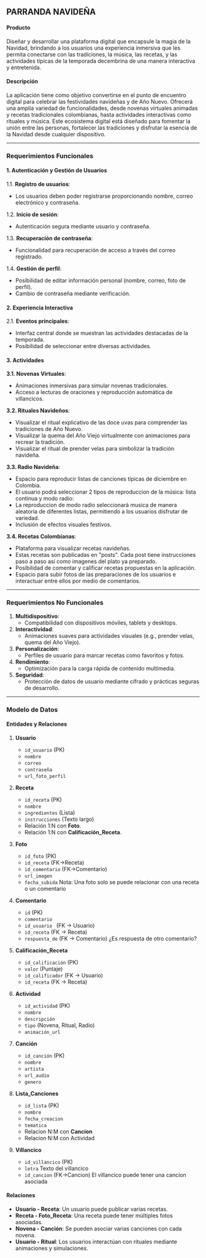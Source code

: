 ## PARRANDA NAVIDEÑA

#### **Producto**

Diseñar y desarrollar una plataforma digital que encapsule la magia de la Navidad, brindando a los usuarios una experiencia inmersiva que les permita conectarse con las tradiciones, la música, las recetas, y las actividades típicas de la temporada decembrina de una manera interactiva y entretenida.

#### **Descripción**

La aplicación tiene como objetivo convertirse en el punto de encuentro digital para celebrar las festividades navideñas y de Año Nuevo. Ofrecerá una amplia variedad de funcionalidades, desde novenas virtuales animadas y recetas tradicionales colombianas, hasta actividades interactivas como rituales y música. Este ecosistema digital está diseñado para fomentar la unión entre las personas, fortalecer las tradiciones y disfrutar la esencia de la Navidad desde cualquier dispositivo.

----------

### **Requerimientos Funcionales**

#### **1. Autenticación y Gestión de Usuarios**

1.1. **Registro de usuarios**:

-   Los usuarios deben poder registrarse proporcionando nombre, correo electrónico y contraseña. 

1.2. **Inicio de sesión**:

-   Autenticación segura mediante usuario y contraseña. 

1.3. **Recuperación de contraseña**:

-   Funcionalidad para recuperación de acceso a través del correo registrado. 

1.4. **Gestión de perfil**:

-   Posibilidad de editar información personal (nombre, correo, foto de perfil).
-   Cambio de contraseña mediante verificación.

#### **2. Experiencia Interactiva**

2.1. **Eventos principales**:

-   Interfaz central donde se muestran las actividades destacadas de la temporada.
-   Posibilidad de seleccionar entre diversas actividades.

#### **3. Actividades**

**3.1. Novenas Virtuales**:

-   Animaciones inmersivas para simular novenas tradicionales.
-   Acceso a lecturas de oraciones y reproducción automática de villancicos.

**3.2. Rituales Navideños**:

-   Visualizar el ritual explicativo de las doce uvas para comprender las tradiciones de Año Nuevo.
-   Visualizar la quema del Año Viejo virtualmente con animaciones para recrear la tradición.
-   Visualizar el ritual de prender velas para simbolizar la tradición navideña.

**3.3. Radio Navideña**:

-   Espacio para reproducir listas de canciones típicas de diciembre en Colombia.
-   El usuario podrá seleccionar 2 tipos de reproduccion de la música: lista continua y modo radio:
  - La reproduccion de modo radio seleccionará  musica de manera aleatoria de diferentes listas, permitiendo a los usuarios disfrutar de variedad.
-   Inclusión de efectos visuales festivos.

**3.4. Recetas Colombianas**:

-   Plataforma para visualizar recetas navideñas.
-   Estas recetas son publicadas en "posts". Cada post tiene instrucciones paso a paso así como imagenes del plato ya preparado.
-   Posibilidad de comentar y calificar recetas propuestas en la aplicación.
-   Espacio para subir fotos de las preparaciones de los usuarios e interactuar entre ellos por medio de comentarios.

----------

### **Requerimientos No Funcionales**

1.  **Multidispositivo**:
    -   Compatibilidad con dispositivos móviles, tablets y desktops.
2.  **Interactividad**:
    -   Animaciones suaves para actividades visuales (e.g., prender velas, quema del Año Viejo).
3.  **Personalización**:
    -   Perfiles de usuario para marcar recetas como favoritos y fotos.
4.  **Rendimiento**:
    -   Optimización para la carga rápida de contenido multimedia.
5.  **Seguridad**:
    -   Protección de datos de usuario mediante cifrado y prácticas seguras de desarrollo.

----------

### **Modelo de Datos**

#### **Entidades y Relaciones**

1.  **Usuario**
    
    -   `id_usuario` (PK)
    -   `nombre`
    -   `correo`
    -   `contraseña`
    -   `url_foto_perfil`

2.  **Receta**
    
    -   `id_receta` (PK)
    -   `nombre`
    -   `ingredientes` (Lista)
    -   `instrucciones` (Texto largo)
    -   Relación 1:N con **Foto**.
    -   Relación 1:N con **Calificación_Receta**.

3.  **Foto**
    
    -   `id_foto` (PK)
    -   `id_receta` (FK->Receta)
    -   `id_comentario` (FK->Comentario)
    -   `url_imagen`
    -   `fecha_subida`
    Nota: Una foto solo se puede relacionar con una receta o un comentario

4. **Comentario**
    -   `id` (PK)
    -   `comentario`
    -   `id_usuario ` (FK -> Usuario)
    -   `id_receta` (FK -> Receta)
    -   `respuesta_de` (FK -> Comentario) ¿Es respuesta de otro comentario?

5.  **Calificación_Receta**    
    -   `id_calificación` (PK)
    -   `valor` (Puntaje)
    -   `id_calificador` (FK -> Usuario)
    -   `id_receta` (FK -> Receta)
  
6.  **Actividad** 
    -   `id_actividad` (PK)
    -   `nombre`
    -   `descripción`
    -   `tipo` (Novena, Ritual, Radio)
    -   `animación_url`

7.  **Canción** 
    -   `id_canción` (PK)
    -   `nombre`
    -   `artista`
    -   `url_audio`
    -   `genero`

8. **Lista_Canciones**
    -   `id_lista` (PK)
    -   `nombre`
    -   `fecha_creacion`
    -   `tematica`
    -   Relacion N:M con **Cancion**
    -   Relacion N:M con Actividad

9. **Villancico**
    -   `id_villancico` (PK)
    -   `letra` Texto del villancico
    -   `id_cancion` (FK->Cancion) El villancico puede tener una cancion asociada

#### **Relaciones**

-   **Usuario - Receta**: Un usuario puede publicar varias recetas.
-   **Receta - Foto_Receta**: Una receta puede tener múltiples fotos asociadas.
-   **Novena - Canción**: Se pueden asociar varias canciones con cada novena.
-   **Usuario - Ritual**: Los usuarios interactúan con rituales mediante animaciones y simulaciones.
